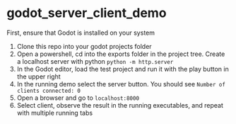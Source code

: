 # godot_server_client_demo
First, ensure that Godot is installed on your system

1) Clone this repo into your godot projects folder
2) Open a powershell, cd into the exports folder in the project tree. Create a localhost server with python `python -m http.server`
3) In the Godot editor, load the test project and run it with the play button in the upper right
4) In the running demo select the server button. You should see `Number of clients connected: 0`
5) Open a browser and go to `localhost:8000`
6) Select client, observe the result in the running executables, and repeat with multiple running tabs

